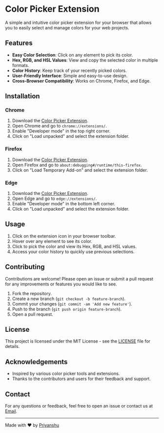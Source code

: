 # Color Picker Extension

A simple and intuitive color picker extension for your browser that allows you to easily select and manage colors for your web projects.

## Features

- **Easy Color Selection**: Click on any element to pick its color.
- **Hex, RGB, and HSL Values**: View and copy the selected color in multiple formats.
- **Color History**: Keep track of your recently picked colors.
- **User-Friendly Interface**: Simple and easy-to-use design.
- **Cross-Browser Compatibility**: Works on Chrome, Firefox, and Edge.

## Installation

### Chrome

1. Download the [Color Picker Extension](#).
2. Open Chrome and go to `chrome://extensions/`.
3. Enable "Developer mode" in the top right corner.
4. Click on "Load unpacked" and select the extension folder.

### Firefox

1. Download the [Color Picker Extension](#).
2. Open Firefox and go to `about:debugging#/runtime/this-firefox`.
3. Click on "Load Temporary Add-on" and select the extension folder.

### Edge

1. Download the [Color Picker Extension](#).
2. Open Edge and go to `edge://extensions/`.
3. Enable "Developer mode" in the bottom left corner.
4. Click on "Load unpacked" and select the extension folder.

## Usage

1. Click on the extension icon in your browser toolbar.
2. Hover over any element to see its color.
3. Click to pick the color and view its Hex, RGB, and HSL values.
4. Access your color history to quickly use previous selections.

## Contributing

Contributions are welcome! Please open an issue or submit a pull request for any improvements or features you would like to see.

1. Fork the repository.
2. Create a new branch (`git checkout -b feature-branch`).
3. Commit your changes (`git commit -am 'Add new feature'`).
4. Push to the branch (`git push origin feature-branch`).
5. Open a pull request.

## License

This project is licensed under the MIT License - see the [LICENSE](LICENSE) file for details.

## Acknowledgements

- Inspired by various color picker tools and extensions.
- Thanks to the contributors and users for their feedback and support.

## Contact

For any questions or feedback, feel free to open an issue or contact us at [Email](Pansu@gmail.com).

---

Made with ❤️ by [Priyanshu](https://github.com/Nucletic)
